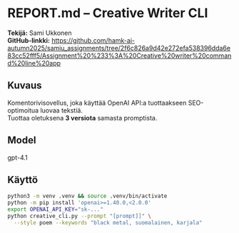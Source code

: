 # REPORT.md – Creative Writer CLI

**Tekijä:** Sami Ukkonen  
**GitHub-linkki:** <https://github.com/hamk-ai-autumn2025/samiu_assignments/tree/2f6c826a9d42e272efa538396dda6e83cc52fff5/Assignment%20%233%3A%20Creative%20writer%20command%20line%20app>

## Kuvaus
Komentorivisovellus, joka käyttää OpenAI API:a tuottaakseen SEO-optimoitua luovaa tekstiä.  
Tuottaa oletuksena **3 versiota** samasta promptista. 

## Model
gpt-4.1

## Käyttö
```bash
python3 -m venv .venv && source .venv/bin/activate
python -m pip install 'openai>=1.40.0,<2.0.0'
export OPENAI_API_KEY="sk-..."
python creative_cli.py --prompt "[prompt]]" \
  --style poem --keywords "black metal, suomalainen, karjala"